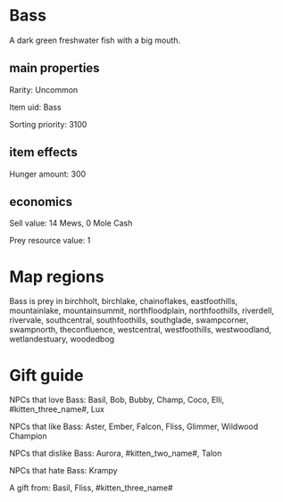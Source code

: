 # Bass

A dark green freshwater fish with a big mouth.

## main properties

Rarity: Uncommon

Item uid: Bass

Sorting priority: 3100

## item effects

Hunger amount: 300

## economics

Sell value: 14 Mews, 0 Mole Cash

Prey resource value: 1

# Map regions

Bass is prey in birchholt, birchlake, chainoflakes, eastfoothills, mountainlake, mountainsummit, northfloodplain, northfoothills, riverdell, rivervale, southcentral, southfoothills, southglade, swampcorner, swampnorth, theconfluence, westcentral, westfoothills, westwoodland, wetlandestuary, woodedbog

# Gift guide

NPCs that love Bass: Basil, Bob, Bubby, Champ, Coco, Elli, #kitten_three_name#, Lux

NPCs that like Bass: Aster, Ember, Falcon, Fliss, Glimmer, Wildwood Champion

NPCs that dislike Bass: Aurora, #kitten_two_name#, Talon

NPCs that hate Bass: Krampy

A gift from: Basil, Fliss, #kitten_three_name#